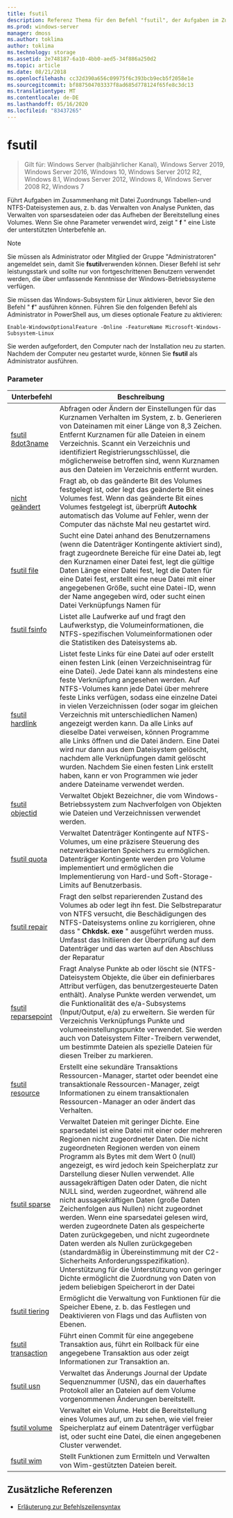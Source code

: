 ```yaml
---
title: fsutil
description: Referenz Thema für den Befehl "fsutil", der Aufgaben im Zusammenhang mit Datei Zuordnungs Tabellen (FAT) und NTFS-Dateisystemen ausführt.
ms.prod: windows-server
manager: dmoss
ms.author: toklima
author: toklima
ms.technology: storage
ms.assetid: 2e748187-6a10-4bb0-aed5-34f886a250d2
ms.topic: article
ms.date: 08/21/2018
ms.openlocfilehash: cc32d390a656c09975f6c393bcb9ecb5f2058e1e
ms.sourcegitcommit: bf887504703337f8ad685d778124f65fe8c3dc13
ms.translationtype: MT
ms.contentlocale: de-DE
ms.lasthandoff: 05/16/2020
ms.locfileid: "83437265"
---
```

# <a name="fsutil"></a>fsutil

> Gilt für: Windows Server (halbjährlicher Kanal), Windows Server 2019, Windows Server 2016, Windows 10, Windows Server 2012 R2, Windows 8.1, Windows Server 2012, Windows 8, Windows Server 2008 R2, Windows 7

Führt Aufgaben im Zusammenhang mit Datei Zuordnungs Tabellen-und NTFS-Dateisystemen aus, z. b. das Verwalten von Analyse Punkten, das Verwalten von sparsesdateien oder das Aufheben der Bereitstellung eines Volumes. Wenn Sie ohne Parameter verwendet wird, zeigt " **f** " eine Liste der unterstützten Unterbefehle an.

> [!NOTE]
> Sie müssen als Administrator oder Mitglied der Gruppe "Administratoren" angemeldet sein, damit Sie **fsutil**verwenden können. Dieser Befehl ist sehr leistungsstark und sollte nur von fortgeschrittenen Benutzern verwendet werden, die über umfassende Kenntnisse der Windows-Betriebssysteme verfügen.
>
>Sie müssen das Windows-Subsystem für Linux aktivieren, bevor Sie den Befehl " **f**" ausführen können. Führen Sie den folgenden Befehl als Administrator in PowerShell aus, um dieses optionale Feature zu aktivieren:
>
> `Enable-WindowsOptionalFeature -Online -FeatureName Microsoft-Windows-Subsystem-Linux`
>
> Sie werden aufgefordert, den Computer nach der Installation neu zu starten. Nachdem der Computer neu gestartet wurde, können Sie **fsutil** als Administrator ausführen.

### <a name="parameters"></a>Parameter

| Unterbefehl | Beschreibung |
| ---------- | ----------- |
| [fsutil 8dot3name](fsutil-8dot3name.md) | Abfragen oder Ändern der Einstellungen für das Kurznamen Verhalten im System, z. b. Generieren von Dateinamen mit einer Länge von 8,3 Zeichen. Entfernt Kurznamen für alle Dateien in einem Verzeichnis. Scannt ein Verzeichnis und identifiziert Registrierungsschlüssel, die möglicherweise betroffen sind, wenn Kurznamen aus den Dateien im Verzeichnis entfernt wurden. |
| [nicht geändert](fsutil-dirty.md) | Fragt ab, ob das geänderte Bit des Volumes festgelegt ist, oder legt das geänderte Bit eines Volumes fest. Wenn das geänderte Bit eines Volumes festgelegt ist, überprüft **Autochk** automatisch das Volume auf Fehler, wenn der Computer das nächste Mal neu gestartet wird. |
| [fsutil file](fsutil-file.md) | Sucht eine Datei anhand des Benutzernamens (wenn die Datenträger Kontingente aktiviert sind), fragt zugeordnete Bereiche für eine Datei ab, legt den Kurznamen einer Datei fest, legt die gültige Daten Länge einer Datei fest, legt die Daten für eine Datei fest, erstellt eine neue Datei mit einer angegebenen Größe, sucht eine Datei-ID, wenn der Name angegeben wird, oder sucht einen Datei Verknüpfungs Namen für |
| [fsutil fsinfo](fsutil-fsinfo.md) | Listet alle Laufwerke auf und fragt den Laufwerkstyp, die Volumeinformationen, die NTFS-spezifischen Volumeinformationen oder die Statistiken des Dateisystems ab. |
| [fsutil hardlink](fsutil-hardlink.md) | Listet feste Links für eine Datei auf oder erstellt einen festen Link (einen Verzeichniseintrag für eine Datei). Jede Datei kann als mindestens eine feste Verknüpfung angesehen werden. Auf NTFS-Volumes kann jede Datei über mehrere feste Links verfügen, sodass eine einzelne Datei in vielen Verzeichnissen (oder sogar im gleichen Verzeichnis mit unterschiedlichen Namen) angezeigt werden kann. Da alle Links auf dieselbe Datei verweisen, können Programme alle Links öffnen und die Datei ändern. Eine Datei wird nur dann aus dem Dateisystem gelöscht, nachdem alle Verknüpfungen damit gelöscht wurden. Nachdem Sie einen festen Link erstellt haben, kann er von Programmen wie jeder andere Dateiname verwendet werden. |
| [fsutil objectid](fsutil-objectid.md) | Verwaltet Objekt Bezeichner, die vom Windows-Betriebssystem zum Nachverfolgen von Objekten wie Dateien und Verzeichnissen verwendet werden. |
| [fsutil quota](fsutil-quota.md) | Verwaltet Datenträger Kontingente auf NTFS-Volumes, um eine präzisere Steuerung des netzwerkbasierten Speichers zu ermöglichen. Datenträger Kontingente werden pro Volume implementiert und ermöglichen die Implementierung von Hard-und Soft-Storage-Limits auf Benutzerbasis. |
| [fsutil repair](fsutil-repair.md) | Fragt den selbst reparierenden Zustand des Volumes ab oder legt ihn fest. Die Selbstreparatur von NTFS versucht, die Beschädigungen des NTFS-Dateisystems online zu korrigieren, ohne dass " **Chkdsk. exe** " ausgeführt werden muss. Umfasst das Initiieren der Überprüfung auf dem Datenträger und das warten auf den Abschluss der Reparatur |
| [fsutil reparsepoint](fsutil-reparsepoint.md) | Fragt Analyse Punkte ab oder löscht sie (NTFS-Dateisystem Objekte, die über ein definierbares Attribut verfügen, das benutzergesteuerte Daten enthält). Analyse Punkte werden verwendet, um die Funktionalität des e/a-Subsystems (Input/Output, e/a) zu erweitern. Sie werden für Verzeichnis Verknüpfungs Punkte und volumeeinstellungspunkte verwendet. Sie werden auch von Dateisystem Filter-Treibern verwendet, um bestimmte Dateien als spezielle Dateien für diesen Treiber zu markieren. |
| [fsutil resource](fsutil-resource.md) | Erstellt eine sekundäre Transaktions Ressourcen-Manager, startet oder beendet eine transaktionale Ressourcen-Manager, zeigt Informationen zu einem transaktionalen Ressourcen-Manager an oder ändert das Verhalten. |
| [fsutil sparse](fsutil-sparse.md) | Verwaltet Dateien mit geringer Dichte. Eine sparsedatei ist eine Datei mit einer oder mehreren Regionen nicht zugeordneter Daten. Die nicht zugeordneten Regionen werden von einem Programm als Bytes mit dem Wert 0 (null) angezeigt, es wird jedoch kein Speicherplatz zur Darstellung dieser Nullen verwendet. Alle aussagekräftigen Daten oder Daten, die nicht NULL sind, werden zugeordnet, während alle nicht aussagekräftigen Daten (große Daten Zeichenfolgen aus Nullen) nicht zugeordnet werden. Wenn eine sparsedatei gelesen wird, werden zugeordnete Daten als gespeicherte Daten zurückgegeben, und nicht zugeordnete Daten werden als Nullen zurückgegeben (standardmäßig in Übereinstimmung mit der C2-Sicherheits Anforderungsspezifikation). Unterstützung für die Unterstützung von geringer Dichte ermöglicht die Zuordnung von Daten von jedem beliebigen Speicherort in der Datei |
| [fsutil tiering](fsutil-tiering.md) | Ermöglicht die Verwaltung von Funktionen für die Speicher Ebene, z. b. das Festlegen und Deaktivieren von Flags und das Auflisten von Ebenen. |
| [fsutil transaction](fsutil-transaction.md)   | Führt einen Commit für eine angegebene Transaktion aus, führt ein Rollback für eine angegebene Transaktion aus oder zeigt Informationen zur Transaktion an. |
| [fsutil usn](fsutil-usn.md) | Verwaltet das Änderungs Journal der Update Sequenznummer (USN), das ein dauerhaftes Protokoll aller an Dateien auf dem Volume vorgenommenen Änderungen bereitstellt. |
| [fsutil volume](fsutil-volume.md) | Verwaltet ein Volume. Hebt die Bereitstellung eines Volumes auf, um zu sehen, wie viel freier Speicherplatz auf einem Datenträger verfügbar ist, oder sucht eine Datei, die einen angegebenen Cluster verwendet. |
| [fsutil wim](fsutil-wim.md) | Stellt Funktionen zum Ermitteln und Verwalten von Wim-gestützten Dateien bereit. |

## <a name="additional-references"></a>Zusätzliche Referenzen

- [Erläuterung zur Befehlszeilensyntax](command-line-syntax-key.md)
